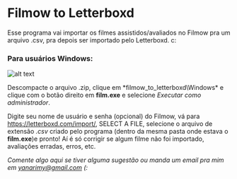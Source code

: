 # Filmow to Letterboxd

Esse programa vai importar os filmes assistidos/avaliados no Filmow pra um arquivo .csv, pra depois ser importado pelo Letterboxd. c:

### Para usuários Windows:

![alt text](https://i.imgur.com/k0CHeVU.gif)

Descompacte o arquivo .zip, clique em *filmow_to_letterboxd\Windows\* e clique com o botão direito em **film.exe** e selecione *Executar como administrador*.

Digite seu nome de usuário e senha (opcional) do Filmow, vá para https://letterboxd.com/import/, SELECT A FILE, selecione o arquivo de extensão *.csv* criado pelo programa (dentro da mesma pasta onde estava o **film.exe**)e pronto! 
Aí é só corrigir se algum filme não foi importado, avaliações erradas, erros, etc.

*Comente algo aqui se tiver alguma sugestão ou manda um email pra mim em yanarimy@gmail.com (:*
